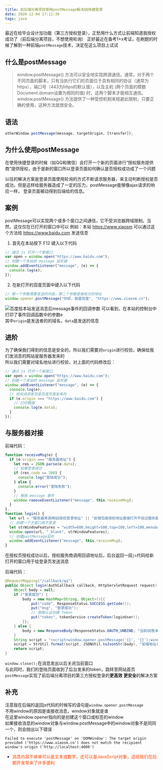 ```yaml
---
title: 前后端分离项目使用postMessage解决QQ快捷登录
date: 2020-12-04 17:11:39
tags: java
---
```


最近在给毕业设计加功能（第三方授权登录），正愁用什么方式让前端知道我授权成功了（前后端分离项目，不想使用轮询）
正好最近在备考1+x考证，在刷题的时候了解到一种前端`postMessage`技术，决定在这么项目上试试


## 什么是postMessage
> window.postMessage() 方法可以安全地实现跨源通信。通常，对于两个不同页面的脚本，只有当执行它们的页面位于具有相同的协议（通常为https），端口号（443为https的默认值），以及主机  (两个页面的模数 Document.domain设置为相同的值) 时，这两个脚本才能相互通信。window.postMessage() 方法提供了一种受控机制来规避此限制，只要正确的使用，这种方法就很安全。

## 语法
``` js 
otherWindow.postMessage(message, targetOrigin, [transfer]);
```

## 为什么使用postMessage
在使用快捷登录的时候（如QQ和微信）会打开一个新的页面进行“授权服务提供商”提供授权，由于是新的窗口所以登录页面如何确认是否授权成功成了一个问题  

以往的解决方案是登录页面使用轮询的方式不断请求服务器，来主动判断授权是否成功，但是这样给服务器造成了一定的压力，postMessage能够像ajax请求的响应一样，
登录页面被动得到后端给的信息。

## 案例
postMessage可以实现两个或多个窗口之间通信，它不受浏览器跨域限制。当然，这仅仅在已打开的窗口中可以
例如：本站 https://www.xiaosm 可以通过这个方法给 https://www.baidu.com 发送信息

1. 首先在本站按下 F12 键入以下代码
``` js
// 通过 js 打开一个新窗口
var open = window.open("https://www.baidu.com");
// 创建一个本站的 message 监听器
window.addEventListener("message", (e) => {
  console.log(e);
});
```
2. 在新打开的百度页面中键入以下代码
``` js
// 第一个参数需要发送的内容，第二个参数是接收方的地址
window.opener.postMessage("你好，我是百度", "https://www.xiaosm.cn");
```
![百度给本站发送消息后message事件的回调参数](./2020-12-04-20-39-31.png)
可以看到，在本站的控制台中打印了事件回调函数中的参数e  
其中`origin`是发送者的的域名，`data`是发送的信息

## 进阶
为了确保我们得到的信息是安全的，所以我们需要对`origin`进行校验，确保给我们发消息的网站是服务器发来的  
所以我们需要对域名地址进行校验，对上面的代码修改后：
``` js
// 通过 js 打开一个新窗口
var open = window.open("https://www.baidu.com");
// 创建一个本站的 message 监听器
window.addEventListener("message", (e) => {
  console.log(e);
  // 校验消息是否是百度页面发来的
  if (e.origin === "https://www.baidu.com") {
    // 打印数据
    console.log(e.data);
  }
});
```

## 与服务器对接
前端代码：
``` js
function receiveMsg(e) {
  if (e.origin === "服务器地址") {
    let res = JSON.parse(e.data);
    // 如果登录成功
    if (res.code == 200) {
      console.log("登陆成功");
    } else {
      console.error("登陆失败");
    }
    // 移除 message 事件
    window.removeEventListener("message", this.receiveMsg);
  }
},
function login() {
  let url = "服务器来调用QQ授权登录地址" || "前端包装授权地址直接打开不经过服务器";
  // 创建一个子窗口用于登录
  let strWindowFeatures = "width=600,height=500,top=100,left=100,menubar=yes,location=yes,resizable=yes,scrollbars=true,status=true";
  window.open(url, "_blank", strWindowFeatures);
  // 创建postMessage监听
  window.addEventListener("message", this.receiveMsg);
}
```
在授权页授权成功以后，授权服务商调用回调地址后，后台返回一段`js`代码给新打开的窗口用于给登录页发送消息

后端代码：
``` java
@RequestMapping("/callback/qq")
public Object login(AuthCallback callback, HttpServletRequest request) {
    Object body = null;
    if ("登录成功") {
        body = new HashMap<String, Object>(){{
            put("code", ResponseStatus.SUCCESS.getCode());
            put("msg", "登录成功");
            // 根据认证创建 Token
            put("token", tokenService.createToken(loginUser));
        }};
    } else {
        body = new ResponseBody(ResponseStatus.OAUTH_UNBIND, "当前QQ暂未绑定平台账户，请注册");
    }
    String script = "<script>window.opener.postMessage('{}', '{}');window.close();</script>";
    script = StrUtil.format(script, JSONUtil.toJsonStr(body), "前端地址(登录页的域名)");
    return script;
}
```
`window.close();`在消息发出以后关闭当前窗口  
与此同时，我们的登陆页面收到了后台发来的token，跳转至网站首页  
`postMessage`实现了前后端分离项目的第三方授权登录的**更高效** **更安全**的解决方案


## 补充
注意我在后端的返回js代码的时候写的语句是`window.opener.postMessage`  
不用window的原因是谁接收消息，window对象就是谁  
在这里window.opener指向的是创建这个窗口或标签的window  
如果接收消息的window对象与window.postMessage中的window对象不是同同一个，则会抛出以下错误
```
Failed to execute 'postMessage' on 'DOMWindow': The target origin provided ('https://www.xiaosm.cn') does not match the recipient window's origin ('http://localhost:4000')
```

* <span style="color:orangered">消息内容不单单可以是文本或数字，还可以是JavaScript对象，这给我们在后期开发带来了许多便利</span>




